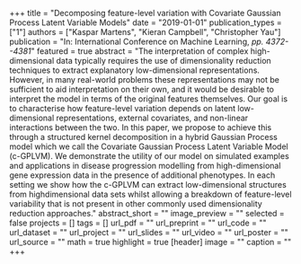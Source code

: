 +++
title = "Decomposing feature-level variation with Covariate Gaussian Process Latent Variable Models"
date = "2019-01-01"
publication_types = ["1"]
authors = ["Kaspar Martens", "Kieran Campbell", "Christopher Yau"]
publication = "In: International Conference on Machine Learning, _pp. 4372--4381_"
featured = true
abstract = "The interpretation of complex high-dimensional data typically requires the use of dimensionality reduction techniques to extract explanatory low-dimensional representations. However, in many real-world problems these representations may not be sufficient to aid interpretation on their own, and it would be desirable to interpret the model in terms of the original features themselves. Our goal is to characterise how feature-level variation depends on latent low-dimensional representations, external covariates, and non-linear interactions between the two. In this paper, we propose to achieve this through a structured kernel decomposition in a hybrid Gaussian Process model which we call the Covariate Gaussian Process Latent Variable Model (c-GPLVM). We demonstrate the utility of our model on simulated examples and applications in disease progression modelling from high-dimensional gene expression data in the presence of additional phenotypes. In each setting we show how the c-GPLVM can extract low-dimensional structures from highdimensional data sets whilst allowing a breakdown of feature-level variability that is not present in other commonly used dimensionality reduction approaches."
abstract_short = ""
image_preview = ""
selected = false
projects = []
tags = []
url_pdf = ""
url_preprint = ""
url_code = ""
url_dataset = ""
url_project = ""
url_slides = ""
url_video = ""
url_poster = ""
url_source = ""
math = true
highlight = true
[header]
image = ""
caption = ""
+++
